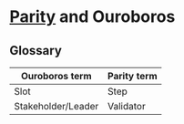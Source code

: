 # [Parity](https://ethcore.io/parity.html) and Ouroboros

## Glossary

| Ouroboros term | Parity term |
|----------------|-------------|
| Slot           | Step        |
| Stakeholder/Leader | Validator |
